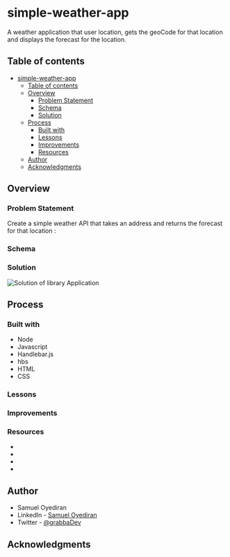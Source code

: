 # simple-weather-app

A weather application that user location, gets the geoCode for that location and displays the forecast for the location.

## Table of contents

- [simple-weather-app](#simple-weather-app)
  - [Table of contents](#table-of-contents)
  - [Overview](#overview)
    - [Problem Statement](#problem-statement)
    - [Schema](#schema)
    - [Solution](#solution)
  - [Process](#process)
    - [Built with](#built-with)
    - [Lessons](#lessons)
    - [Improvements](#improvements)
    - [Resources](#resources)
  - [Author](#author)
  - [Acknowledgments](#acknowledgments)

## Overview

### Problem Statement

Create a simple weather API that takes an address and returns the forecast for that location :



### Schema



### Solution

![Solution of library Application]()

## Process

### Built with

- Node
- Javascript
- Handlebar.js
- hbs
- HTML
- CSS
  
### Lessons



### Improvements

### Resources

- []()
- []()
- []()
- []()
  
## Author

- Samuel Oyediran
- LinkedIn - [Samuel Oyediran](https://www.linkedin.com/in/samuel-oyediran-823450181/)
- Twitter - [@grabbaDev](https://twitter.com/grabbaDev)


## Acknowledgments